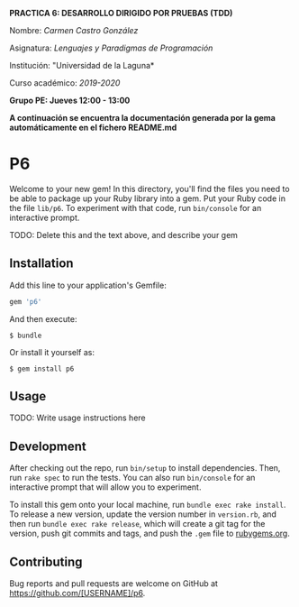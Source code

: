 **PRACTICA 6: DESARROLLO DIRIGIDO POR PRUEBAS (TDD)**

Nombre: *Carmen Castro González*

Asignatura: *Lenguajes y Paradigmas de Programación*

Institución: "Universidad de la Laguna*

Curso académico: *2019-2020*

**Grupo PE: Jueves 12:00 - 13:00**

**A continuación se encuentra la documentación generada por la gema automáticamente en el fichero README.md**



# P6

Welcome to your new gem! In this directory, you'll find the files you need to be able to package up your Ruby library into a gem. Put your Ruby code in the file `lib/p6`. To experiment with that code, run `bin/console` for an interactive prompt.

TODO: Delete this and the text above, and describe your gem

## Installation

Add this line to your application's Gemfile:

```ruby
gem 'p6'
```

And then execute:

    $ bundle

Or install it yourself as:

    $ gem install p6

## Usage

TODO: Write usage instructions here

## Development

After checking out the repo, run `bin/setup` to install dependencies. Then, run `rake spec` to run the tests. You can also run `bin/console` for an interactive prompt that will allow you to experiment.

To install this gem onto your local machine, run `bundle exec rake install`. To release a new version, update the version number in `version.rb`, and then run `bundle exec rake release`, which will create a git tag for the version, push git commits and tags, and push the `.gem` file to [rubygems.org](https://rubygems.org).

## Contributing

Bug reports and pull requests are welcome on GitHub at https://github.com/[USERNAME]/p6.

